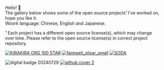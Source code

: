 Hello! 👋   
The gallery below shows some of the open source projects¹ I've worked on, hope you like it.  
Woork language: Chinese, English and Japanese.   

¹ Each project has a different open source license(s), which may change over time. Please refer to the open source license(s) in correct project repository.

[![KIRAKIRA ORG 100 STAR](https://github.com/user-attachments/assets/935997df-d29e-4a21-bf5f-beda31b2d7fb)](https://kirakira.moe)
[![farewell_olisar_small](https://github.com/user-attachments/assets/1d818a0e-94a1-4365-8b21-d4f1a75eb5c5)](https://olisar.zerotwo.love)
[![SODA](https://github.com/user-attachments/assets/b34dadd1-0f33-4812-acad-79d79370fb28)](https://github.com/cfdxkk/SODA)

![digital badge 20240729](https://github.com/user-attachments/assets/22073ace-032e-4464-91e2-69f5d86a9702)
[![github cover 2](https://github.com/user-attachments/assets/13f08e66-79b0-4f13-97d8-3fdbb2aabaca)](https://earth.google.com/web/search/Monte+Nevoso/@61.55422823,7.47702252,1456.82450941a,117676.9247609d,35y,9.62382343h,20.78451407t,0r/data=CmcaPRI3CiUweDQ2MTY3NjE3NTM2NGYzNWY6MHhiOTE1YTNiYzUwMmY4YjhiKg5Kb3N0ZWRhbHNicmVlbhgCIAEiJgokCTg_oeBRLUNAEZukc_wnAUFAGddinPoKYV9AIbaARgmLg1tA)


